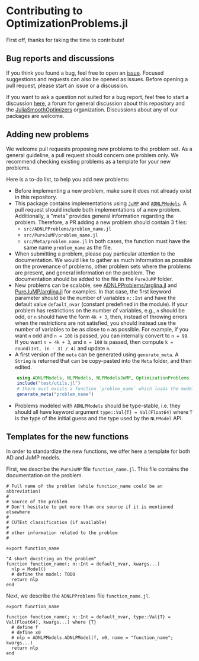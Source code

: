 # Contributing to OptimizationProblems.jl

First off, thanks for taking the time to contribute!

## Bug reports and discussions

If you think you found a bug, feel free to open an [issue](https://github.com/JuliaSmoothOptimizers/OptimizationProblems.jl/issues).
Focused suggestions and requests can also be opened as issues. Before opening a pull request, please start an issue or a discussion.

If you want to ask a question not suited for a bug report, feel free to start a discussion [here](https://github.com/JuliaSmoothOptimizers/Organization/discussions), a forum for general discussion about this repository and the [JuliaSmoothOptimizers](https://github.com/JuliaSmoothOptimizers) organization. Discussions about any of our packages are welcome.

## Adding new problems

We welcome pull requests proposing new problems to the problem set. As a general guideline, a pull request should concern one problem only. We recommend checking existing problems as a template for your new problems.

Here is a to-do list, to help you add new problems:
* Before implementing a new problem, make sure it does not already exist in this repository.
* This package contains implementations using [`JuMP`](https://github.com/jump-dev/JuMP.jl) and [`ADNLPModels`](https://github.com/JuliaSmoothOptimizers/ADNLPModels.jl). A pull request should include both implementations of a new problem. Additionally, a "meta" provides general information regarding the problem. Therefore, a PR adding a new problem should contain 3 files:
    - `src/ADNLPProblems/problem_name.jl`
    - `src/PureJuMP/problem_name.jl`
    - `src/Meta/problem_name.jl`
In both cases, the function must have the same name `problem_name` as the file.
* When submitting a problem, please pay particular attention to the documentation. We would like to gather as much information as possible on the provenance of problems, other problem sets where the problems are present, and general information on the problem. 
The documentation should be added to the file in the `PureJuMP` folder.
* New problems can be scalable, see [ADNLPProblems/arglina.jl](https://github.com/JuliaSmoothOptimizers/OptimizationProblems.jl/blob/main/src/ADNLPProblems/arglina.jl) and [PureJuMP/arglina.jl](https://github.com/JuliaSmoothOptimizers/OptimizationProblems.jl/blob/main/src/PureJuMP/arglina.jl) for examples. In that case, the first keyword parameter should be the number of variables `n::Int` and have the default value `default_nvar` (constant predefined in the module). If your problem has restrictions on the number of variables, e.g., `n` should be odd, or `n` should have the form `4k + 3`, then, instead of throwing errors when the restrictions are not satisfied, you should instead use the number of variables to be as close to `n` as possible. For example, if you want `n` odd and `n = 100` is passed, you can internally convert to `n = 99`. If you want `n = 4k + 3`, and `n = 100` is passed, then compute `k = round(Int, (n - 3) / 4)` and update `n`.
* A first version of the `meta` can be generated using `generate_meta`. A `String` is returned that can be copy-pasted into the `Meta` folder, and then edited.

```julia
    using ADNLPModels, NLPModels, NLPModelsJuMP, OptimizationProblems
    include("test/utils.jl")
    # there must exists a function `problem_name` which loads the model in the environment
    generate_meta("problem_name")
```

* Problems modeled with `ADNLPModels` should be type-stable, i.e. they should all have keyword argument `type::Val{T} = Val(Float64)` where `T` is the type of the initial guess and the type used by the `NLPModel` API.

## Templates for the new functions

In order to standardize the new functions, we offer here a template for both AD and JuMP models.

First, we describe the `PureJuMP` file `function_name.jl`. This file contains the documentation on the problem.
```
# Full name of the problem (while function_name could be an abbreviation)
#
# Source of the problem
# Don't hesitate to put more than one source if it is mentioned elsewhere
#
# CUTEst classification (if available)
#
# other information related to the problem
#

export function_name

"A short docstring on the problem"
function function_name(; n::Int = default_nvar, kwargs...)
  nlp = Model()
  # define the model: TODO
  return nlp
end
```

Next, we describe the `ADNLPProblems` file `function_name.jl`.
```
export function_name

function function_name(; n::Int = default_nvar, type::Val{T} = Val(Float64), kwargs...) where {T} 
  # define f 
  # define x0
  # nlp = ADNLPModels.ADNLPModel(f, x0, name = "function_name"; kwargs...)
  return nlp
end
```
